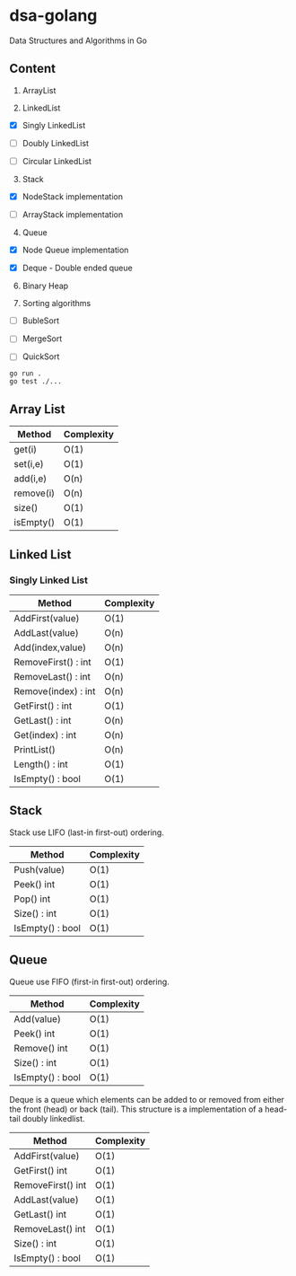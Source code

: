 # dsa-golang
Data Structures and Algorithms in Go

## Content

1. ArrayList

2. LinkedList

- [x] Singly LinkedList

- [ ] Doubly LinkedList

- [ ] Circular LinkedList

3. Stack

- [x] NodeStack implementation

- [ ] ArrayStack implementation

4. Queue


- [x] Node Queue implementation

- [x] Deque - Double ended queue

6. Binary Heap


10. Sorting algorithms

- [ ] BubleSort

- [ ] MergeSort

- [ ] QuickSort


```
go run .
go test ./...
```

## Array List

| **Method** | **Complexity** |
|------------|----------------|
| get(i)     | O(1)           |
| set(i,e)   | O(1)           |
| add(i,e)   | O(n)           |
| remove(i)  | O(n)           |
| size()     | O(1)           |
| isEmpty()  | O(1)           |

## Linked List

### Singly Linked List
| **Method** | **Complexity** |
|------------|----------------|
| AddFirst(value)     | O(1)           |
| AddLast(value)   | O(n)           |
| Add(index,value)   | O(n)           |
| RemoveFirst() : int | O(1)           |
| RemoveLast() : int    | O(n)           |
| Remove(index) : int | O(n)           |
| GetFirst() : int | O(1)           |
| GetLast() : int | O(n)           |
| Get(index) : int | O(n)           |
| PrintList()  | O(n)           |
| Length() : int | O(1)           |
| IsEmpty() : bool  | O(1)           |

## Stack

Stack use LIFO (last-in first-out) ordering.

| **Method** | **Complexity** |
|------------|----------------|
| Push(value)     | O(1)           |
| Peek() int   | O(1)           |
| Pop() int   | O(1)           |
| Size() : int | O(1)           |
| IsEmpty() : bool  | O(1)           |

## Queue


Queue use FIFO (first-in first-out) ordering.

| **Method** | **Complexity** |
|------------|----------------|
| Add(value)     | O(1)           |
| Peek() int   | O(1)           |
| Remove() int   | O(1)           |
| Size() : int | O(1)           |
| IsEmpty() : bool  | O(1)           |

Deque is a queue which elements can be added to or removed from either the front (head) or back (tail). This structure is a implementation of a head-tail doubly linkedlist.


| **Method** | **Complexity** |
|------------|----------------|
| AddFirst(value)     | O(1)           |
| GetFirst() int   | O(1)           |
| RemoveFirst() int   | O(1)           |
| AddLast(value)     | O(1)           |
| GetLast() int   | O(1)           |
| RemoveLast() int   | O(1)           |
| Size() : int | O(1)           |
| IsEmpty() : bool  | O(1)           |


